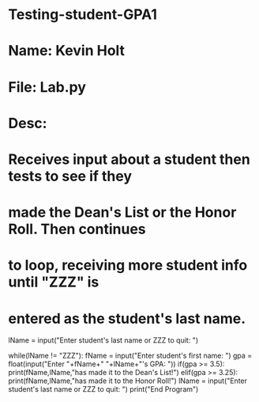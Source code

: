 # Testing-student-GPA1
# Name: Kevin Holt
# File: Lab.py
# Desc:
#	Receives input about a student then tests to see if they
#	made the Dean's List or the Honor Roll. Then continues
#	to loop, receiving more student info until "ZZZ" is
#	entered as the student's last name.

lName = input("Enter student's last name or ZZZ to quit: ")

while(lName != "ZZZ"):
	fName = input("Enter student's first name: ")
	gpa = float(input("Enter "+fName+" "+lName+"'s GPA: "))
	if(gpa >= 3.5):
		print(fName,lName,"has made it to the Dean's List!")
	elif(gpa >= 3.25):
		print(fName,lName,"has made it to the Honor Roll!")
	lName = input("Enter student's last name or ZZZ to quit: ")
print("End Program")
